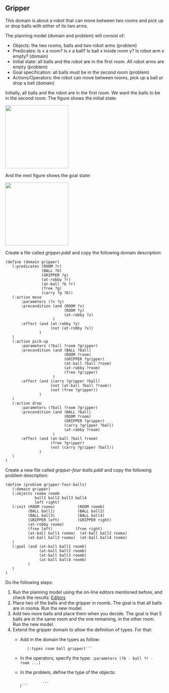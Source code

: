 ## Gripper

This domain is about a robot that can move between two rooms and pick up or drop balls with either of its two arms. 

The planning model (domain and problem) will consist of:
 -  Objects: the two rooms, balls and two robot arms (problem)
 -   Predicates: Is x a room? Is x a ball? Is ball x inside room y? Is
   robot arm x empty? (domain)
   -    Initial state: all balls and the robot are in the first room. All
   robot arms are empty (problem)
   -    Goal specification: all balls must be in the second room (problem)
   -    Actions/Operators: the robot can move between rooms, pick up a ball or drop a ball (domain)

Initially, all balls and the robot are in the first room. We want the balls to be in the second room. The figure shows the initial state:

<img align="center" src="gripper-i.png" width="200">

And the next figure shows the goal state:

<img align="center" src="gripper-g.png" width="200">

Create a file called *gripper.pddl* and copy the following domain description:
```
(define (domain gripper)
   (:predicates (ROOM ?r)
                (BALL ?b)
                (GRIPPER ?g)
                (at-robby ?r)
                (at-ball ?b ?r)
                (free ?g)
                (carry ?g ?b))
   (:action move
       :parameters (?x ?y)
       :precondition (and (ROOM ?x)
                          (ROOM ?y)
                          (at-robby ?x)
                     )
       :effect (and (at-robby ?y)
                    (not (at-robby ?x))
               )
   )
   (:action pick-up
       :parameters (?ball ?room ?gripper)
       :precondition (and (BALL ?ball)
                          (ROOM ?room)
                          (GRIPPER ?gripper)
                          (at-ball ?ball ?room)
                          (at-robby ?room)
                          (free ?gripper)
                     )
       :effect (and (carry ?gripper ?ball)
                    (not (at-ball ?ball ?room)) 
                    (not (free ?gripper))
               )
   )
   (:action drop
       :parameters (?ball ?room ?gripper)
       :precondition (and (BALL ?ball)
                          (ROOM ?room)
                          (GRIPPER ?gripper)
                          (carry ?gripper ?ball)
                          (at-robby ?room)
                     )
       :effect (and (at-ball ?ball ?room)
                    (free ?gripper)
                    (not (carry ?gripper ?ball))
               )
   )
)
```
Create a new file called *gripper-four-balls.pddl* and copy the following problem description:
```
(define (problem gripper-four-balls)
   (:domain gripper)
   (:objects rooma roomb
             ball1 ball2 ball3 ball4
             left right)
   (:init (ROOM rooma)          (ROOM roomb)
          (BALL ball1)          (BALL ball2)
          (BALL ball3)          (BALL ball4)
          (GRIPPER left)        (GRIPPER right)
          (at-robby rooma)
          (free left)          (free right)
          (at-ball ball1 rooma)  (at-ball ball2 rooma)
          (at-ball ball3 rooma)  (at-ball ball4 rooma)
   )
   (:goal (and (at-ball ball1 roomb)
               (at-ball ball2 roomb)
               (at-ball ball3 roomb)
               (at-ball ball4 roomb)
          )
   )
)
```
Do the following steps:
 1. Run the planning model using the on-line editors mentioned before, and check the results:
 [Editors](https://github.com/Malola2015/planningCourse/blob/master/assignments/GettingStarted.md#exercises)
 2.  Place two of the balls and the gripper in roomb. The goal is that all balls are in rooma. Run the new model.
 3. Add two more balls and place them when you decide. The goal is that 5 balls are in the same room and the one remaining, in the other room. Run the new model.
 4. Extend the gripper domain to allow the definition of types. For that:
    - Add in the domain the types as follow: 
      ```(:requirements :strips :typing)      
         (:types room ball gripper)``` 
    - In the operators, specify the type:
       ```:parameters (?b - ball ?r - room ...)```
   
    - In the problem, define the type of the objects:
    ```(:objects rooma roomb - room 
                 ...
       )```

